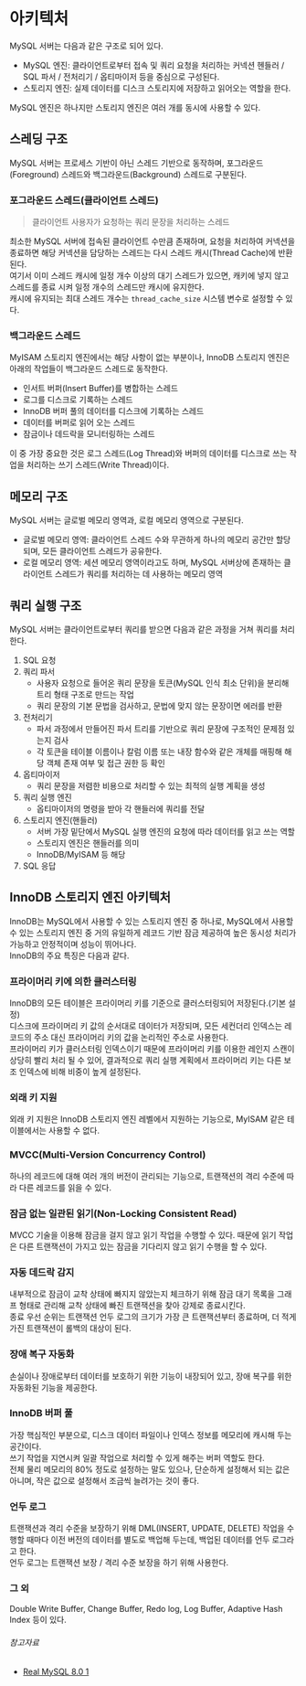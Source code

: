# 아키텍처

MySQL 서버는 다음과 같은 구조로 되어 있다.

- MySQL 엔진: 클라이언트로부터 접속 및 쿼리 요청을 처리하는 커넥션 헨들러 / SQL 파서 / 전처리기 / 옵티마이저 등을 중심으로 구성된다.
- 스토리지 엔진: 실제 데이터를 디스크 스토리지에 저장하고 읽어오는 역할을 한다.

MySQL 엔진은 하나지만 스토리지 엔진은 여러 개를 동시에 사용할 수 있다.

## 스레딩 구조

MySQL 서버는 프로세스 기반이 아닌 스레드 기반으로 동작하며, 포그라운드(Foreground) 스레드와 백그라운드(Background) 스레드로 구분된다.

### 포그라운드 스레드(클라이언트 스레드)

> 클라이언트 사용자가 요청하는 쿼리 문장을 처리하는 스레드

최소한 MySQL 서버에 접속된 클라이언트 수만큼 존재하며, 요청을 처리하여 커넥션을 종료하면 해당 커넥션을 담당하는 스레드는 다시 스레드 캐시(Thread Cache)에 반환된다.  
여기서 이미 스레드 캐시에 일정 개수 이상의 대기 스레드가 있으면, 캐키에 넣지 않고 스레드를 종료 시켜 일정 개수의 스레드만 캐시에 유지한다.  
캐시에 유지되는 최대 스레드 개수는 `thread_cache_size` 시스템 변수로 설정할 수 있다.

### 백그라운드 스레드

MyISAM 스토리지 엔진에서는 해당 사항이 없는 부분이나, InnoDB 스토리지 엔진은 아래의 작업들이 백그라운드 스레드로 동작한다.

- 인서트 버퍼(Insert Buffer)를 병합하는 스레드
- 로그를 디스크로 기록하는 스레드
- InnoDB 버퍼 풀의 데이터를 디스크에 기록하는 스레드
- 데이터를 버퍼로 읽어 오는 스레드
- 잠금이나 데드락을 모니터링하는 스레드

이 중 가장 중요한 것은 로그 스레드(Log Thread)와 버퍼의 데이터를 디스크로 쓰는 작업을 처리하는 쓰기 스레드(Write Thread)이다.

## 메모리 구조

MySQL 서버는 글로벌 메모리 영역과, 로컬 메모리 영역으로 구분된다.

- 글로벌 메모리 영역: 클라이언트 스레드 수와 무관하게 하나의 메모리 공간만 할당되며, 모든 클라이언트 스레드가 공유한다.
- 로컬 메모리 영역: 세션 메모리 영역이라고도 하며, MySQL 서버상에 존재하는 클라이언트 스레드가 쿼리를 처리하는 데 사용하는 메모리 영역

## 쿼리 실행 구조

MySQL 서버는 클라이언트로부터 쿼리를 받으면 다음과 같은 과정을 거쳐 쿼리를 처리한다.

1. SQL 요청
2. 쿼리 파서
    - 사용자 요청으로 들어온 쿼리 문장을 토큰(MySQL 인식 최소 단위)을 분리해 트리 형태 구조로 만드는 작업
    - 쿼리 문장의 기본 문법을 검사하고, 문법에 맞지 않는 문장이면 에러를 반환
3. 전처리기
    - 파서 과정에서 만들어진 파서 트리를 기반으로 쿼리 문장에 구조적인 문제점 있는지 검사
    - 각 토큰을 테이블 이름이나 칼럼 이름 또는 내장 함수와 같은 개체를 매핑해 해당 객체 존재 여부 및 접근 권한 등 확인
4. 옵티마이저
    - 쿼리 문장을 저렴한 비용으로 처리할 수 있는 최적의 실행 계획을 생성
5. 쿼리 실행 엔진
    - 옵티마이저의 명령을 받아 각 핸들러에 쿼리를 전달
6. 스토리지 엔진(핸들러)
    - 서버 가장 밑단에서 MySQL 실행 엔진의 요청에 따라 데이터를 읽고 쓰는 역할
    - 스토리지 엔진은 핸들러를 의미
    - InnoDB/MyISAM 등 해당
7. SQL 응답

## InnoDB 스토리지 엔진 아키텍처

InnoDB는 MySQL에서 사용할 수 있는 스토리지 엔진 중 하나로, MySQL에서 사용할 수 있는 스토리지 엔진 중 거의 유일하게 레코드 기반 잠금 제공하여 높은 동시성 처리가 가능하고 안정적이며 성능이
뛰어나다.  
InnoDB의 주요 특징은 다음과 같다.

### 프라이머리 키에 의한 클러스터링

InnoDB의 모든 테이블은 프라이머리 키를 기준으로 클러스터링되어 저장된다.(기본 설정)  
디스크에 프라이머리 키 값의 순서대로 데이터가 저장되며, 모든 세컨더리 인덱스는 레코드의 주소 대신 프라이머리 키의 값을 논리적인 주소로 사용한다.  
프라이머리 키가 클러스터링 인덱스이기 때문에 프라이머리 키를 이용한 레인지 스캔이 상당히 빨리 처리 될 수 있어, 결과적으로 쿼리 실행 계획에서 프라이머리 키는 다른 보조 인덱스에 비해 비중이 높게 설정된다.

### 외래 키 지원

외래 키 지원은 InnoDB 스토리지 엔진 레벨에서 지원하는 기능으로, MyISAM 같은 테이블에서는 사용할 수 없다.

### MVCC(Multi-Version Concurrency Control)

하나의 레코드에 대해 여러 개의 버전이 관리되는 기능으로, 트랜잭션의 격리 수준에 따라 다른 레코드를 읽을 수 있다.

### 잠금 없는 일관된 읽기(Non-Locking Consistent Read)

MVCC 기술을 이용해 잠금을 걸지 않고 읽기 작업을 수행할 수 있다. 때문에 읽기 작업은 다른 트랜잭션이 가지고 있는 잠금을 기다리지 않고 읽기 수행을 할 수 있다.

### 자동 데드락 감지

내부적으로 잠금이 교착 상태에 빠지지 않았는지 체크하기 위해 잠금 대기 목록을 그래프 형태로 관리해 교착 상태에 빠진 트랜잭션을 찾아 강제로 종료시킨다.  
종료 우선 순위는 트랜잭션 언두 로그의 크기가 가장 큰 트랜잭션부터 종료하며, 더 적게 가진 트랜잭션이 롤백의 대상이 된다.

### 장애 복구 자동화

손실이나 장애로부터 데이터를 보호하기 위한 기능이 내장되어 있고, 장애 복구를 위한 자동화된 기능을 제공한다.

### InnoDB 버퍼 풀

가장 핵심적인 부분으로, 디스크 데이터 파일이나 인덱스 정보를 메모리에 캐시해 두는 공간이다.  
쓰기 작업을 지연시켜 일괄 작업으로 처리할 수 있게 해주는 버퍼 역할도 한다.  
전체 물리 메모리의 80% 정도로 설정하는 말도 있으나, 단순하게 설정해서 되는 값은 아니며, 작은 값으로 설정해서 조금씩 늘려가는 것이 좋다.

### 언두 로그

트랜잭션과 격리 수준을 보장하기 위해 DML(INSERT, UPDATE, DELETE) 작업을 수행할 때마다 이전 버전의 데이터를 별도로 백업해 두는데, 백업된 데이터를 언두 로그라고 한다.  
언두 로그는 트랜잭션 보장 / 격리 수준 보장을 하기 위해 사용한다.

### 그 외

Double Write Buffer, Change Buffer, Redo log, Log Buffer, Adaptive Hash Index 등이 있다.

###### 참고자료

- [Real MySQL 8.0 1](https://www.aladin.co.kr/shop/wproduct.aspx?ItemId=284710853)